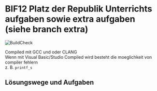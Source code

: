# BIF12 Platz der Republik Unterrichts aufgaben sowie extra aufgaben (siehe branch extra)
![BuildCheck](https://travis-ci.org/inet-pwnZ/bif12c.svg?branch=extra)  

Compiled mit GCC und oder CLANG  
Wenn mit Visual Basic/Studio Compiled wird besteht die moeglichkeit von compiler fehlern  
z. B. ` printf_s `  

## Lösungswege und Aufgaben
